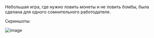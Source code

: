 Небольшая игра, где нужно ловить монеты и не ловить бомбы, была сделана для одного сомнительного работодателя.

Скриншоты:

![image](https://github.com/Vladisaman/assignment/assets/63800808/c6457357-0c98-430c-a017-8916bc8bd54d)
